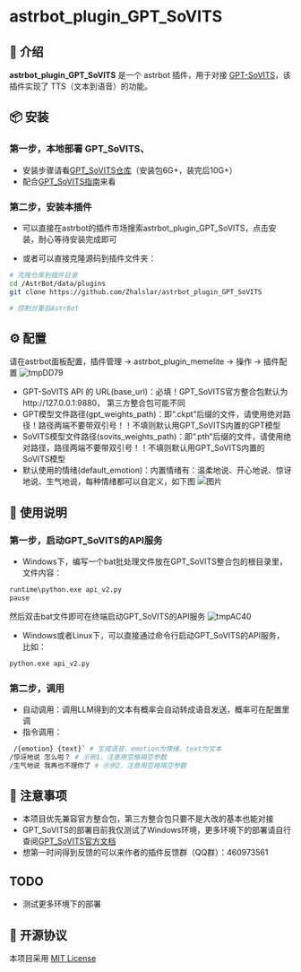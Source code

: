# astrbot_plugin_GPT_SoVITS

## 🐔 介绍

**astrbot_plugin_GPT_SoVITS** 是一个 astrbot 插件，用于对接 [GPT-SoVITS](https://github.com/RVC-Boss/GPT-SoVITS)，该插件实现了 TTS（文本到语音）的功能。


## 📦 安装

### 第一步，本地部署 GPT_SoVITS、
- 安装步骤请看[GPT_SoVITS仓库](https://github.com/RVC-Boss/GPT-SoVITS)（安装包6G+，装完后10G+）
- 配合[GPT_SoVITS指南](https://www.yuque.com/baicaigongchang1145haoyuangong/ib3g1e)来看


### 第二步，安装本插件
- 可以直接在astrbot的插件市场搜索astrbot_plugin_GPT_SoVITS，点击安装，耐心等待安装完成即可  

- 或者可以直接克隆源码到插件文件夹：
```bash
# 克隆仓库到插件目录
cd /AstrBot/data/plugins
git clone https://github.com/Zhalslar/astrbot_plugin_GPT_SoVITS 

# 控制台重启AstrBot
```




## ⚙️ 配置
 
请在astrbot面板配置，插件管理 -> astrbot_plugin_memelite -> 操作 -> 插件配置
![tmpDD79](https://github.com/user-attachments/assets/4155ee85-c308-4775-89a8-615fd3d0c5d0)
- GPT-SoVITS API 的 URL(base_url)：必填！GPT_SoVITS官方整合包默认为http://127.0.0.1:9880， 第三方整合包可能不同
- GPT模型文件路径(gpt_weights_path)：即“.ckpt”后缀的文件，请使用绝对路径！路径两端不要带双引号！！不填则默认用GPT_SoVITS内置的GPT模型
- SoVITS模型文件路径(sovits_weights_path)：即“.pth”后缀的文件，请使用绝对路径，路径两端不要带双引号！！不填则默认用GPT_SoVITS内置的SoVITS模型
- 默认使用的情绪(default_emotion)：内置情绪有：温柔地说、开心地说、惊讶地说、生气地说，每种情绪都可以自定义，如下图
![图片](https://github.com/user-attachments/assets/475aecd6-1b20-47da-9f3a-6b18fda35f3d)


## 🐔 使用说明
### 第一步，启动GPT_SoVITS的API服务  
- Windows下，编写一个bat批处理文件放在GPT_SoVITS整合包的根目录里，文件内容：
```bash
runtime\python.exe api_v2.py
pause
```
然后双击bat文件即可在终端启动GPT_SoVITS的API服务
![tmpAC40](https://github.com/user-attachments/assets/d07f59a0-7a97-478b-99b0-2ef3d207be3f)

- Windows或者Linux下，可以直接通过命令行启动GPT_SoVITS的API服务，比如：
```bash
python.exe api_v2.py

```

### 第二步，调用
- 自动调用：调用LLM得到的文本有概率会自动转成语音发送，概率可在配置里调
- 指令调用：
```bash
 /{emotion} {text}` # 生成语音，emotion为情绪，text为文本
/惊讶地说 怎么啦？ # 示例1，注意用空格隔空参数
/生气地说 我再也不理你了 # 示例2，注意用空格隔空参数
```
## 📌 注意事项
- 本项目优先兼容官方整合包，第三方整合包只要不是大改的基本也能对接
- GPT_SoVITS的部署目前我仅测试了Windows环境，更多环境下的部署请自行查阅[GPT_SoVITS官方文档](https://github.com/RVC-Boss/GPT-SoVITS/blob/main/docs/cn/README.md)
- 想第一时间得到反馈的可以来作者的插件反馈群（QQ群）：460973561

## TODO
- 测试更多环境下的部署

## 📜 开源协议
本项目采用 [MIT License](LICENSE)



